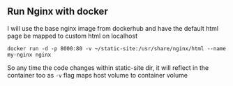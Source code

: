 ## Run Nginx with docker

I will use the base nginx image from dockerhub and have the default html page be mapped to custom html on localhost

```
docker run -d -p 8000:80 -v ~/static-site:/usr/share/nginx/html --name my-nginx nginx
```

So any time the code changes within static-site dir, it will reflect in the container too as `-v` flag maps host volume to container volume
